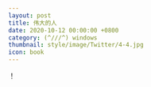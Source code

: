 ```yaml
---
layout: post
title: 伟大的人
date: 2020-10-12 00:00:00 +0800
category: (^///^) windows
thumbnail: style/image/Twitter/4-4.jpg
icon: book
---
```











！


